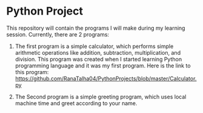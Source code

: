 # Python Project

This repository will contain the programs I will make during my learning session. Currently, there are 2 programs:

1. The first program is a simple calculator, which performs simple arithmetic operations like addition, subtraction, multiplication, and division. This program was created when I started learning Python programming language and it was my first program. Here is the link to this program: https://github.com/RanaTalha04/PythonProjects/blob/master/Calculator.py

2. The Second program is a simple greeting program, which uses local machine time and greet according to your name.
